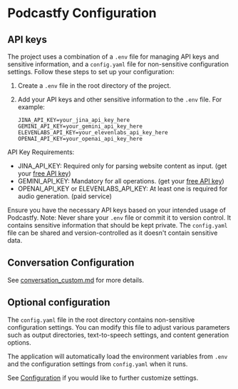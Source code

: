 # Podcastfy Configuration

## API keys

The project uses a combination of a `.env` file for managing API keys and sensitive information, and a `config.yaml` file for non-sensitive configuration settings. Follow these steps to set up your configuration:

1. Create a `.env` file in the root directory of the project.
2. Add your API keys and other sensitive information to the `.env` file. For example:

   ```
   JINA_API_KEY=your_jina_api_key_here
   GEMINI_API_KEY=your_gemini_api_key_here
   ELEVENLABS_API_KEY=your_elevenlabs_api_key_here
   OPENAI_API_KEY=your_openai_api_key_here
   ```
API Key Requirements:
- JINA_API_KEY: Required only for parsing website content as input. (get your [free API key](https://jina.ai/reader/#apiform))
- GEMINI_API_KEY: Mandatory for all operations. (get your [free API key](aistudio.google.com/app/apikey))
- OPENAI_API_KEY or ELEVENLABS_API_KEY: At least one is required for audio generation. (paid service)

Ensure you have the necessary API keys based on your intended usage of Podcastfy. Note: Never share your `.env` file or commit it to version control. It contains sensitive information that should be kept private. The `config.yaml` file can be shared and version-controlled as it doesn't contain sensitive data.

## Conversation Configuration

See [conversation_custom.md](conversation_custom.md) for more details.

## Optional configuration

The `config.yaml` file in the root directory contains non-sensitive configuration settings. You can modify this file to adjust various parameters such as output directories, text-to-speech settings, and content generation options.

The application will automatically load the environment variables from `.env` and the configuration settings from `config.yaml` when it runs.

See [Configuration](config_custom.md) if you would like to further customize settings.
